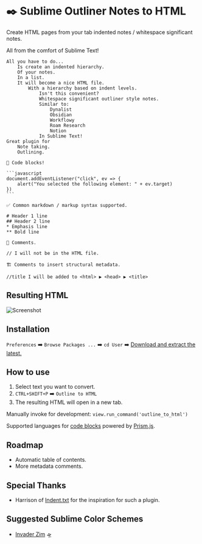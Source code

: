 # ✒️ Sublime Outliner Notes to HTML
Create HTML pages from your tab indented notes / whitespace significant notes.

All from the comfort of Sublime Text!

````
All you have to do...
    Is create an indented hierarchy.
    Of your notes.
    In a list.
    It will become a nice HTML file.
        With a hierarchy based on indent levels.
            Isn't this convenient?
            Whitespace significant outliner style notes.
            Similar to:
                Dynalist
                Obsidian
                Workflowy
                Roam Research
                Notion
            In Sublime Text!
Great plugin for
    Note taking.
    Outlining.

🚧 Code blocks!

```javascript
document.addEventListener("click", ev => {
    alert("You selected the following element: " + ev.target)
})
```

✅ Common markdown / markup syntax supported.

# Header 1 line
## Header 2 line
* Emphasis line
** Bold line

💬 Comments.

// I will not be in the HTML file.

🏗️ Comments to insert structural metadata.

//title I will be added to <html> ▶️ <head> ▶️ <title>
````

## Resulting HTML

![Screenshot](https://user-images.githubusercontent.com/24665/169255835-c632616a-b8e6-42df-91b3-0ac4e9100477.png)

## Installation

`Preferences` ➡️ `Browse Packages ...` ➡️ `cd User` ➡️ [Download and extract the latest.](https://github.com/gnat/sublime-outliner-html/archive/refs/heads/main.zip)

## How to use

1. Select text you want to convert.
2. `CTRL+SHIFT+P` ➡️ `Outline to HTML`
3. The resulting HTML will open in a new tab.

Manually invoke for development: `view.run_command('outline_to_html')`

Supported languages for [code blocks](https://prismjs.com/#supported-languages) powered by [Prism.js](https://prismjs.com).

## Roadmap

* Automatic table of contents.
* More metadata comments.

## Special Thanks

* Harrison of [Indent.txt](https://github.com/Harrison-M/indent.txt) for the inspiration for such a plugin.

## Suggested Sublime Color Schemes

* [Invader Zim](https://github.com/gnat/sublime-invader-zim) 🛸
